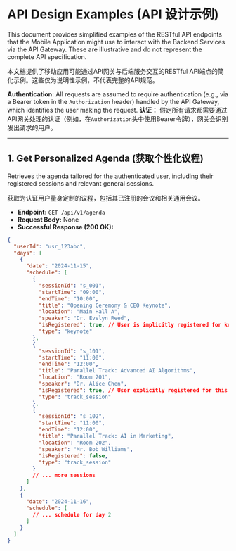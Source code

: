# API Design Examples (API 设计示例)

This document provides simplified examples of the RESTful API endpoints that the Mobile Application might use to interact with the Backend Services via the API Gateway. These are illustrative and do not represent the complete API specification.

本文档提供了移动应用可能通过API网关与后端服务交互的RESTful API端点的简化示例。这些仅为说明性示例，不代表完整的API规范。

**Authentication:** All requests are assumed to require authentication (e.g., via a Bearer token in the `Authorization` header) handled by the API Gateway, which identifies the user making the request.
**认证：** 假定所有请求都需要通过API网关处理的认证（例如，在`Authorization`头中使用Bearer令牌），网关会识别发出请求的用户。

---

## 1. Get Personalized Agenda (获取个性化议程)

Retrieves the agenda tailored for the authenticated user, including their registered sessions and relevant general sessions.

获取为认证用户量身定制的议程，包括其已注册的会议和相关通用会议。

*   **Endpoint:** `GET /api/v1/agenda`
*   **Request Body:** None
*   **Successful Response (200 OK):**

```json
{
  "userId": "usr_123abc",
  "days": [
    {
      "date": "2024-11-15",
      "schedule": [
        {
          "sessionId": "s_001",
          "startTime": "09:00",
          "endTime": "10:00",
          "title": "Opening Ceremony & CEO Keynote",
          "location": "Main Hall A",
          "speaker": "Dr. Evelyn Reed",
          "isRegistered": true, // User is implicitly registered for keynotes
          "type": "keynote"
        },
        {
          "sessionId": "s_101",
          "startTime": "11:00",
          "endTime": "12:00",
          "title": "Parallel Track: Advanced AI Algorithms",
          "location": "Room 201",
          "speaker": "Dr. Alice Chen",
          "isRegistered": true, // User explicitly registered for this
          "type": "track_session"
        },
        {
          "sessionId": "s_102",
          "startTime": "11:00",
          "endTime": "12:00",
          "title": "Parallel Track: AI in Marketing",
          "location": "Room 202",
          "speaker": "Mr. Bob Williams",
          "isRegistered": false,
          "type": "track_session"
        }
        // ... more sessions
      ]
    },
    {
      "date": "2024-11-16",
      "schedule": [
        // ... schedule for day 2
      ]
    }
  ]
}
